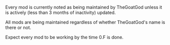 Every mod is currently noted as being maintained by TheGoatGod unless it is actively (less than 3 months of inactivity) updated.

All mods are being maintained regardless of whether TheGoatGod's name is there or not.

Expect every mod to be working by the time 0.F is done.
